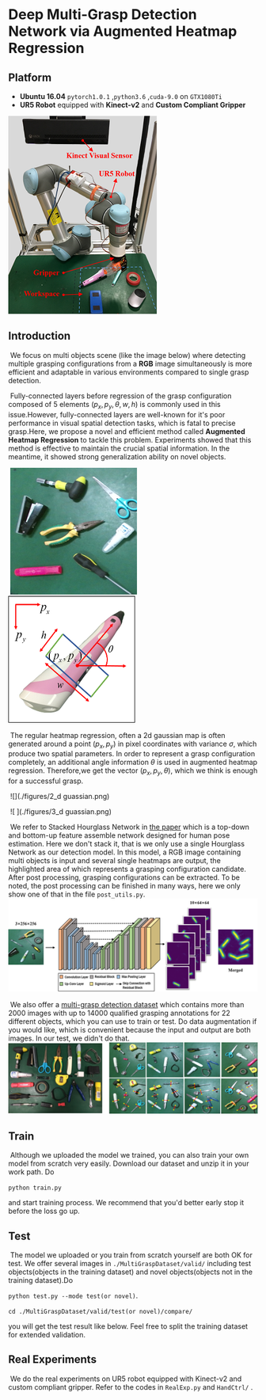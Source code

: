 #  Deep Multi-Grasp Detection Network via Augmented Heatmap Regression

## Platform

* **Ubuntu 16.04**  ```pytorch1.0.1``` ,```python3.6``` ,```cuda-9.0``` on ```GTX1080Ti``` 
* **UR5 Robot** equipped with **Kinect-v2** and **Custom Compliant Gripper**

![](./figures/exp_noted.png)

## Introduction

​	We focus on multi objects scene (like the image below) where detecting multiple grasping configurations from a **RGB** image simultaneously is more efficient and adaptable in various environments compared to single grasp detection.

​	Fully-connected layers before regression of the grasp configuration composed of 5 elements $(p_{x},p_{y},\theta,w,h)$ is commonly used in this issue.However, fully-connected layers are well-known for it's poor performance in visual spatial detection tasks, which is fatal to precise grasp.Here, we propose a novel and efficient method called **Augmented Heatmap Regression** to tackle this problem. Experiments showed that this method is effective to maintain the crucial spatial information. In the meantime, it showed strong generalization ability on novel objects.

​                      	![](./figures/test_1_ori.png) ![](./figures/sample_vector.png)

​	The regular heatmap regression, often a 2d gaussian map is often generated around a point $(p_{x},p_{y})$ in pixel coordinates with variance $\sigma$, which produce two spatial parameters. In order to represent a grasp configuration completely, an additional angle information $\theta$ is used in augmented heatmap regression. Therefore,we get the vector $(p_{x},p_{y},\theta)$, which we think is enough for a successful grasp.

​            ![](./figures/2_d guassian.png)  

​            ![ ](./figures/3_d guassian.png)

​		We refer to Stacked Hourglass Network in [the paper](https://arxiv.org/pdf/1603.06937.pdf) which is a top-down and bottom-up feature assemble network designed for human pose estimation. Here we don't stack it, that is we only use a single Hourglass Network as our detection model. In this model, a RGB image containing multi objects is input and several single heatmaps are output,  the highlighted area of which represents a grasping configuration candidate. After post processing, grasping configurations can be extracted.  To be noted, the post processing can be finished in many ways, here we only show one of that in the file ```post_utils.py```. ![](./figures/network.png)

​		We also offer a [multi-grasp detection dataset](http://xxx) which contains more than 2000 images with up to 14000 qualified grasping annotations for 22 different objects, which you can use to train or test. Do data augmentation if you would like, which is convenient because the input and output are both images. In our test, we didn't do that.![](./figures/dataset.png)

## Train

​		Although we uploaded the model we trained, you can also train your own model from scratch very easily.  Download our dataset and unzip it in your work path. Do 

```python train.py``` 

and start training process. We recommend that you'd better early stop it before the loss go up.

## Test

​		The model we uploaded or you train from scratch yourself are both OK for test. We offer several images in ```./MultiGraspDataset/valid/``` including test objects(objects in the training dataset) and novel objects(objects not in the training dataset).Do 

```python test.py --mode test(or novel)```. 

```cd ./MultiGraspDataset/valid/test(or novel)/compare/```

you will get the test result like below. Feel free to split the training dataset for extended validation.

## Real Experiments

​		We do the real experiments on UR5 robot equipped with Kinect-v2 and custom compliant gripper. Refer to the codes in ```RealExp.py``` and ```HandCtrl/``` .